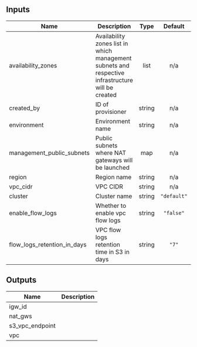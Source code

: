 ## Inputs

| Name | Description | Type | Default | Required |
|------|-------------|:----:|:-----:|:-----:|
| availability\_zones | Availability zones list in which management subnets and respective infrastructure will be created | list | n/a | yes |
| created\_by | ID of provisioner | string | n/a | yes |
| environment | Environment name | string | n/a | yes |
| management\_public\_subnets | Public subnets where NAT gateways will be launched | map | n/a | yes |
| region | Region name | string | n/a | yes |
| vpc\_cidr | VPC CIDR | string | n/a | yes |
| cluster | Cluster name | string | `"default"` | no |
| enable\_flow\_logs | Whether to enable vpc flow logs | string | `"false"` | no |
| flow\_logs\_retention\_in\_days | VPC flow logs retention time in S3 in days | string | `"7"` | no |

## Outputs

| Name | Description |
|------|-------------|
| igw\_id |  |
| nat\_gws |  |
| s3\_vpc\_endpoint |  |
| vpc |  |

